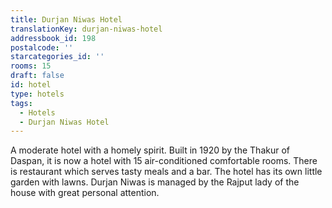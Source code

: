```yaml
---
title: Durjan Niwas Hotel
translationKey: durjan-niwas-hotel
addressbook_id: 198
postalcode: ''
starcategories_id: ''
rooms: 15
draft: false
id: hotel
type: hotels
tags:
  - Hotels
  - Durjan Niwas Hotel
---
```

A moderate hotel with a homely spirit. Built in 1920 by the Thakur of Daspan, it is now a hotel with 15 air-conditioned comfortable rooms. There is restaurant which serves tasty meals and a bar.  The hotel has its own little garden with lawns. Durjan Niwas is managed by the Rajput lady of the house with great personal attention.